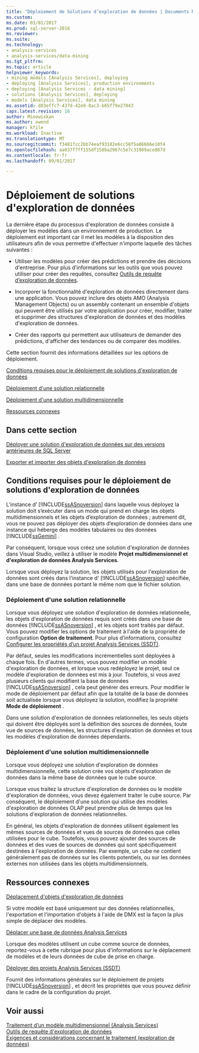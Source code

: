 ```yaml
---
title: "Déploiement de Solutions d’exploration de données | Documents Microsoft"
ms.custom: 
ms.date: 03/01/2017
ms.prod: sql-server-2016
ms.reviewer: 
ms.suite: 
ms.technology:
- analysis-services
- analysis-services/data-mining
ms.tgt_pltfrm: 
ms.topic: article
helpviewer_keywords:
- mining models [Analysis Services], deploying
- deploying [Analysis Services], production environments
- deploying [Analysis Services - data mining]
- solutions [Analysis Services], deploying
- models [Analysis Services], data mining
ms.assetid: d83effc7-437d-42e9-8ac3-b65f79e27043
caps.latest.revision: 16
author: Minewiskan
ms.author: owend
manager: kfile
ms.workload: Inactive
ms.translationtype: MT
ms.sourcegitcommit: f3481fcc2bb74eaf93182e6cc58f5a06666e10f4
ms.openlocfilehash: aa037f7ff155df158ba2967c5e7c31989ace887d
ms.contentlocale: fr-fr
ms.lasthandoff: 09/01/2017

---
```

# <a name="deployment-of-data-mining-solutions"></a>Déploiement de solutions d'exploration de données
  La dernière étape du processus d'exploration de données consiste à déployer les modèles dans un environnement de production. Le déploiement est important car il met les modèles à la disposition des utilisateurs afin de vous permettre d'effectuer n'importe laquelle des tâches suivantes :  
  
-   Utiliser les modèles pour créer des prédictions et prendre des décisions d'entreprise. Pour plus d’informations sur les outils que vous pouvez utiliser pour créer des requêtes, consultez [Outils de requête d’exploration de données](../../analysis-services/data-mining/data-mining-query-tools.md).  
  
-   Incorporer la fonctionnalité d'exploration de données directement dans une application. Vous pouvez inclure des objets AMO (Analysis Management Objects) ou un assembly contenant un ensemble d'objets qui peuvent être utilisés par votre application pour créer, modifier, traiter et supprimer des structures d'exploration de données et des modèles d'exploration de données.  
  
-   Créer des rapports qui permettent aux utilisateurs de demander des prédictions, d'afficher des tendances ou de comparer des modèles.  
  
 Cette section fournit des informations détaillées sur les options de déploiement.  
  
 [Conditions requises pour le déploiement de solutions d'exploration de données](#bkmk_Reqs)  
  
 [Déploiement d'une solution relationnelle](#bkmk_RelationalSltn)  
  
 [Déploiement d'une solution multidimensionnelle](#bkmk_MDSltn)  
  
 [Ressources connexes](#bkmk_Resources)  
  
## <a name="in-this-section"></a>Dans cette section  
 [Déployer une solution d'exploration de données sur des versions antérieures de SQL Server](../../analysis-services/data-mining/deploy-a-data-mining-solution-to-previous-versions-of-sql-server.md)  
  
 [Exporter et importer des objets d'exploration de données](../../analysis-services/data-mining/export-and-import-data-mining-objects.md)  
  
##  <a name="bkmk_Reqs"></a> Conditions requises pour le déploiement de solutions d'exploration de données  
 L’instance d’ [!INCLUDE[ssASnoversion](../../includes/ssasnoversion-md.md)] dans laquelle vous déployez la solution doit s’exécuter dans un mode qui prend en charge les objets multidimensionnels et les objets d’exploration de données ; autrement dit, vous ne pouvez pas déployer des objets d’exploration de données dans une instance qui héberge des modèles tabulaires ou des données [!INCLUDE[ssGemini](../../includes/ssgemini-md.md)] .  
  
 Par conséquent, lorsque vous créez une solution d'exploration de données dans Visual Studio, veillez à utiliser le modèle **Projet multidimensionnel et d'exploration de données Analysis Services**.  
  
 Lorsque vous déployez la solution, les objets utilisés pour l'exploration de données sont créés dans l'instance d' [!INCLUDE[ssASnoversion](../../includes/ssasnoversion-md.md)] spécifiée, dans une base de données portant le même nom que le fichier solution.  
  
###  <a name="bkmk_RelationalSltn"></a> Déploiement d'une solution relationnelle  
 Lorsque vous déployez une solution d'exploration de données relationnelle, les objets d'exploration de données requis sont créés dans une base de données [!INCLUDE[ssASnoversion](../../includes/ssasnoversion-md.md)] , et les objets sont traités par défaut. Vous pouvez modifier les options de traitement à l'aide de la propriété de configuration **Option de traitement**. Pour plus d’informations, consultez [Configurer les propriétés d’un projet Analysis Services &#40;SSDT&#41;](../../analysis-services/multidimensional-models/configure-analysis-services-project-properties-ssdt.md).  
  
 Par défaut, seules les modifications incrémentielles sont déployées à chaque fois. En d'autres termes, vous pouvez modifier un modèle d'exploration de données, et lorsque vous redéployez le projet, seul ce modèle d'exploration de données est mis à jour. Toutefois, si vous avez plusieurs clients qui modifient la base de données [!INCLUDE[ssASnoversion](../../includes/ssasnoversion-md.md)] , cela peut générer des erreurs. Pour modifier le mode de déploiement par défaut afin que la totalité de la base de données soit actualisée lorsque vous déployez la solution, modifiez la propriété **Mode de déploiement** .  
  
 Dans une solution d'exploration de données relationnelles, les seuls objets qui doivent être déployés sont la définition des sources de données, toute vue de sources de données, les structures d'exploration de données et tous les modèles d'exploration de données dépendants.  
  
###  <a name="bkmk_MDSltn"></a> Déploiement d'une solution multidimensionnelle  
 Lorsque vous déployez une solution d'exploration de données multidimensionnelle, cette solution crée vos objets d'exploration de données dans la même base de données que le cube source.  
  
 Lorsque vous traitez la structure d'exploration de données ou le modèle d'exploration de données, vous devez également traiter le cube source. Par conséquent, le déploiement d'une solution qui utilise des modèles d'exploration de données OLAP peut prendre plus de temps que les solutions d'exploration de données relationnelles.  
  
 En général, les objets d'exploration de données utilisent également les mêmes sources de données et vues de sources de données que celles utilisées pour le cube. Toutefois, vous pouvez ajouter des sources de données et des vues de sources de données qui sont spécifiquement destinées à l'exploration de données. Par exemple, un cube ne contient généralement pas de données sur les clients potentiels, ou sur les données externes non utilisées dans les objets multidimensionnels.  
  
##  <a name="bkmk_Resources"></a> Ressources connexes  
 [Déplacement d'objets d'exploration de données](../../analysis-services/data-mining/moving-data-mining-objects.md)  
  
 Si votre modèle est basé uniquement sur des données relationnelles, l'exportation et l'importation d'objets à l'aide de DMX est la façon la plus simple de déplacer des modèles.  
  
 [Déplacer une base de données Analysis Services](../../analysis-services/multidimensional-models/move-an-analysis-services-database.md)  
  
 Lorsque des modèles utilisent un cube comme source de données, reportez-vous à cette rubrique pour plus d'informations sur le déplacement de modèles et de leurs données de cube de prise en charge.  
  
 [Déployer des projets Analysis Services &#40;SSDT&#41;](../../analysis-services/multidimensional-models/deploy-analysis-services-projects-ssdt.md)  
  
 Fournit des informations générales sur le déploiement de projets [!INCLUDE[ssASnoversion](../../includes/ssasnoversion-md.md)] , et décrit les propriétés que vous pouvez définir dans le cadre de la configuration du projet.  
  
## <a name="see-also"></a>Voir aussi  
 [Traitement d’un modèle multidimensionnel &#40;Analysis Services&#41;](../../analysis-services/multidimensional-models/processing-a-multidimensional-model-analysis-services.md)   
 [Outils de requête d'exploration de données](../../analysis-services/data-mining/data-mining-query-tools.md)   
 [Exigences et considérations concernant le traitement &#40;exploration de données&#41;](../../analysis-services/data-mining/processing-requirements-and-considerations-data-mining.md)  
  
  

